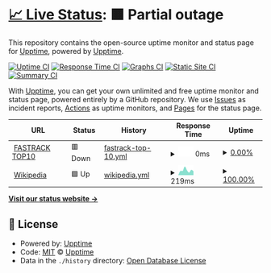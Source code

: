 # [📈 Live Status](https://upptime.github.io/upptime): <!--live status--> **🟧 Partial outage**

This repository contains the open-source uptime monitor and status page for [Upptime](https://upptime.js.org), powered by [Upptime](https://github.com/upptime/upptime).

[![Uptime CI](https://github.com/koj-co/upptime/workflows/Uptime%20CI/badge.svg)](https://github.com/koj-co/upptime/actions?query=workflow%3A%22Uptime+CI%22)
[![Response Time CI](https://github.com/koj-co/upptime/workflows/Response%20Time%20CI/badge.svg)](https://github.com/koj-co/upptime/actions?query=workflow%3A%22Response+Time+CI%22)
[![Graphs CI](https://github.com/koj-co/upptime/workflows/Graphs%20CI/badge.svg)](https://github.com/koj-co/upptime/actions?query=workflow%3A%22Graphs+CI%22)
[![Static Site CI](https://github.com/koj-co/upptime/workflows/Static%20Site%20CI/badge.svg)](https://github.com/koj-co/upptime/actions?query=workflow%3A%22Static+Site+CI%22)
[![Summary CI](https://github.com/koj-co/upptime/workflows/Summary%20CI/badge.svg)](https://github.com/koj-co/upptime/actions?query=workflow%3A%22Summary+CI%22)

With [Upptime](https://upptime.js.org), you can get your own unlimited and free uptime monitor and status page, powered entirely by a GitHub repository. We use [Issues](https://github.com/upptime/upptime/issues) as incident reports, [Actions](https://github.com/biko01/uptime/actions) as uptime monitors, and [Pages](https://upptime.github.io/upptime) for the status page.

<!--start: status pages-->
<!-- This summary is generated by Upptime (https://github.com/upptime/upptime) -->
<!-- Do not edit this manually, your changes will be overwritten -->
<!-- prettier-ignore -->
| URL | Status | History | Response Time | Uptime |
| --- | ------ | ------- | ------------- | ------ |
| <img alt="" src="https://favicons.githubusercontent.com/www.top10.co.nz" height="13"> [FASTRACK TOP10](https://www.top10.co.nz) | 🟥 Down | [fastrack-top-10.yml](https://github.com/biko01/uptime/commits/HEAD/history/fastrack-top-10.yml) | <details><summary><img alt="Response time graph" src="./graphs/fastrack-top-10/response-time-week.png" height="20"> 0ms</summary><br><a href="https://biko01.github.io/uptime/history/fastrack-top-10"><img alt="Response time 2875" src="https://img.shields.io/endpoint?url=https%3A%2F%2Fraw.githubusercontent.com%2Fbiko01%2Fuptime%2FHEAD%2Fapi%2Ffastrack-top-10%2Fresponse-time.json"></a><br><a href="https://biko01.github.io/uptime/history/fastrack-top-10"><img alt="24-hour response time 0" src="https://img.shields.io/endpoint?url=https%3A%2F%2Fraw.githubusercontent.com%2Fbiko01%2Fuptime%2FHEAD%2Fapi%2Ffastrack-top-10%2Fresponse-time-day.json"></a><br><a href="https://biko01.github.io/uptime/history/fastrack-top-10"><img alt="7-day response time 0" src="https://img.shields.io/endpoint?url=https%3A%2F%2Fraw.githubusercontent.com%2Fbiko01%2Fuptime%2FHEAD%2Fapi%2Ffastrack-top-10%2Fresponse-time-week.json"></a><br><a href="https://biko01.github.io/uptime/history/fastrack-top-10"><img alt="30-day response time 0" src="https://img.shields.io/endpoint?url=https%3A%2F%2Fraw.githubusercontent.com%2Fbiko01%2Fuptime%2FHEAD%2Fapi%2Ffastrack-top-10%2Fresponse-time-month.json"></a><br><a href="https://biko01.github.io/uptime/history/fastrack-top-10"><img alt="1-year response time 0" src="https://img.shields.io/endpoint?url=https%3A%2F%2Fraw.githubusercontent.com%2Fbiko01%2Fuptime%2FHEAD%2Fapi%2Ffastrack-top-10%2Fresponse-time-year.json"></a></details> | <details><summary><a href="https://biko01.github.io/uptime/history/fastrack-top-10">0.00%</a></summary><a href="https://biko01.github.io/uptime/history/fastrack-top-10"><img alt="All-time uptime 23.50%" src="https://img.shields.io/endpoint?url=https%3A%2F%2Fraw.githubusercontent.com%2Fbiko01%2Fuptime%2FHEAD%2Fapi%2Ffastrack-top-10%2Fuptime.json"></a><br><a href="https://biko01.github.io/uptime/history/fastrack-top-10"><img alt="24-hour uptime 0.00%" src="https://img.shields.io/endpoint?url=https%3A%2F%2Fraw.githubusercontent.com%2Fbiko01%2Fuptime%2FHEAD%2Fapi%2Ffastrack-top-10%2Fuptime-day.json"></a><br><a href="https://biko01.github.io/uptime/history/fastrack-top-10"><img alt="7-day uptime 0.00%" src="https://img.shields.io/endpoint?url=https%3A%2F%2Fraw.githubusercontent.com%2Fbiko01%2Fuptime%2FHEAD%2Fapi%2Ffastrack-top-10%2Fuptime-week.json"></a><br><a href="https://biko01.github.io/uptime/history/fastrack-top-10"><img alt="30-day uptime 1.38%" src="https://img.shields.io/endpoint?url=https%3A%2F%2Fraw.githubusercontent.com%2Fbiko01%2Fuptime%2FHEAD%2Fapi%2Ffastrack-top-10%2Fuptime-month.json"></a><br><a href="https://biko01.github.io/uptime/history/fastrack-top-10"><img alt="1-year uptime 0.00%" src="https://img.shields.io/endpoint?url=https%3A%2F%2Fraw.githubusercontent.com%2Fbiko01%2Fuptime%2FHEAD%2Fapi%2Ffastrack-top-10%2Fuptime-year.json"></a></details>
| <img alt="" src="https://favicons.githubusercontent.com/en.wikipedia.org" height="13"> [Wikipedia](https://en.wikipedia.org) | 🟩 Up | [wikipedia.yml](https://github.com/biko01/uptime/commits/HEAD/history/wikipedia.yml) | <details><summary><img alt="Response time graph" src="./graphs/wikipedia/response-time-week.png" height="20"> 219ms</summary><br><a href="https://biko01.github.io/uptime/history/wikipedia"><img alt="Response time 210" src="https://img.shields.io/endpoint?url=https%3A%2F%2Fraw.githubusercontent.com%2Fbiko01%2Fuptime%2FHEAD%2Fapi%2Fwikipedia%2Fresponse-time.json"></a><br><a href="https://biko01.github.io/uptime/history/wikipedia"><img alt="24-hour response time 685" src="https://img.shields.io/endpoint?url=https%3A%2F%2Fraw.githubusercontent.com%2Fbiko01%2Fuptime%2FHEAD%2Fapi%2Fwikipedia%2Fresponse-time-day.json"></a><br><a href="https://biko01.github.io/uptime/history/wikipedia"><img alt="7-day response time 219" src="https://img.shields.io/endpoint?url=https%3A%2F%2Fraw.githubusercontent.com%2Fbiko01%2Fuptime%2FHEAD%2Fapi%2Fwikipedia%2Fresponse-time-week.json"></a><br><a href="https://biko01.github.io/uptime/history/wikipedia"><img alt="30-day response time 288" src="https://img.shields.io/endpoint?url=https%3A%2F%2Fraw.githubusercontent.com%2Fbiko01%2Fuptime%2FHEAD%2Fapi%2Fwikipedia%2Fresponse-time-month.json"></a><br><a href="https://biko01.github.io/uptime/history/wikipedia"><img alt="1-year response time 214" src="https://img.shields.io/endpoint?url=https%3A%2F%2Fraw.githubusercontent.com%2Fbiko01%2Fuptime%2FHEAD%2Fapi%2Fwikipedia%2Fresponse-time-year.json"></a></details> | <details><summary><a href="https://biko01.github.io/uptime/history/wikipedia">100.00%</a></summary><a href="https://biko01.github.io/uptime/history/wikipedia"><img alt="All-time uptime 100.00%" src="https://img.shields.io/endpoint?url=https%3A%2F%2Fraw.githubusercontent.com%2Fbiko01%2Fuptime%2FHEAD%2Fapi%2Fwikipedia%2Fuptime.json"></a><br><a href="https://biko01.github.io/uptime/history/wikipedia"><img alt="24-hour uptime 100.00%" src="https://img.shields.io/endpoint?url=https%3A%2F%2Fraw.githubusercontent.com%2Fbiko01%2Fuptime%2FHEAD%2Fapi%2Fwikipedia%2Fuptime-day.json"></a><br><a href="https://biko01.github.io/uptime/history/wikipedia"><img alt="7-day uptime 100.00%" src="https://img.shields.io/endpoint?url=https%3A%2F%2Fraw.githubusercontent.com%2Fbiko01%2Fuptime%2FHEAD%2Fapi%2Fwikipedia%2Fuptime-week.json"></a><br><a href="https://biko01.github.io/uptime/history/wikipedia"><img alt="30-day uptime 100.00%" src="https://img.shields.io/endpoint?url=https%3A%2F%2Fraw.githubusercontent.com%2Fbiko01%2Fuptime%2FHEAD%2Fapi%2Fwikipedia%2Fuptime-month.json"></a><br><a href="https://biko01.github.io/uptime/history/wikipedia"><img alt="1-year uptime 99.99%" src="https://img.shields.io/endpoint?url=https%3A%2F%2Fraw.githubusercontent.com%2Fbiko01%2Fuptime%2FHEAD%2Fapi%2Fwikipedia%2Fuptime-year.json"></a></details>

<!--end: status pages-->

[**Visit our status website →**](https://upptime.github.io/upptime)

## 📄 License

- Powered by: [Upptime](https://github.com/upptime/upptime)
- Code: [MIT](./LICENSE) © [Upptime](https://upptime.js.org)
- Data in the `./history` directory: [Open Database License](https://opendatacommons.org/licenses/odbl/1-0/)
